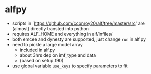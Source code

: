 # alfpy
* scripts in `https://github.com/cconroy20/alf/tree/master/src' 
  are (almost) directly transted into python
* requires ALF_HOME and everything in alf/infiles/
* both emcee and dynesty are supported, just change `run` in alf.py
* need to pickle a large model array 
    - included in alf.py 
    - about 3hrs dep on imf_type and data 
    - (based on setup.f90) 
* use global variable `use_keys` to specify parameters to fit
